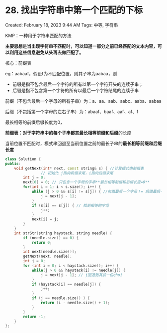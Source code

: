 # 28. 找出字符串中第一个匹配的下标

Created: February 18, 2023 9:44 AM
Tags: 中等, 字符串

KMP：一种用于字符串匹配的方法

**主要思想**是**当出现字符串不匹配时，可以知道一部分之前已经匹配的文本内容，可以利用这些信息避免从头再去做匹配了。**

核心：前缀表

eg：aabaaf，假设f为不匹配位置，则其子串为aabaa，则

- 前缀是指不包含最后一个字符的所有以第一个字符开头的连续子串；
- 后缀是指不包含第一个字符的所有以最后一个字符结尾的连续子串

前缀（不包含最后一个字母的所有子串）为：a、aa、aab、aabc、aaba、aabaa

后缀（不包括第一个字母的左右子串）为：abaaf、baaf、aaf、af、f

最长相等的前缀后缀长度为0，

**前缀表：**对于字符串中的每个子串都其**最长相等前缀和后缀**的长度

当前位置不匹配时，模式串回退至当前位置之前的最长子串的**最长相等前缀和后缀长度**

```cpp
class Solution {
public:
    void getNext(int* next, const string& s) { //计算模式串前缀表
				// 初始化 j指向前缀末尾，i指向后缀末尾
        int j = 0; 
        next[0] = 0; // 只包含一个字母的字串**最长相等前缀和后缀长度=0**
        for(int i = 1; i < s.size(); i++) {
            while (j > 0 && s[i] != s[j]) { //前缀最后一个字母！= 后缀最后一个字母，迭代回退
                j = next[j - 1];
            }
            if (s[i] == s[j]) { // 找到相等的字母
                j++;
            }
            next[i] = j;
        }
    }
    int strStr(string haystack, string needle) {
        if (needle.size() == 0) {
            return 0;
        }
        int next[needle.size()];
        getNext(next, needle);
        int j = 0;
        for (int i = 0; i < haystack.size(); i++) {
            while(j > 0 && haystack[i] != needle[j]) {
                j = next[j - 1]; // j回退到其前一位qhui
            }
            if (haystack[i] == needle[j]) {
                j++;
            }
            if (j == needle.size() ) {
                return (i - needle.size() + 1);
            }
        }
        return -1;
    }
};
```